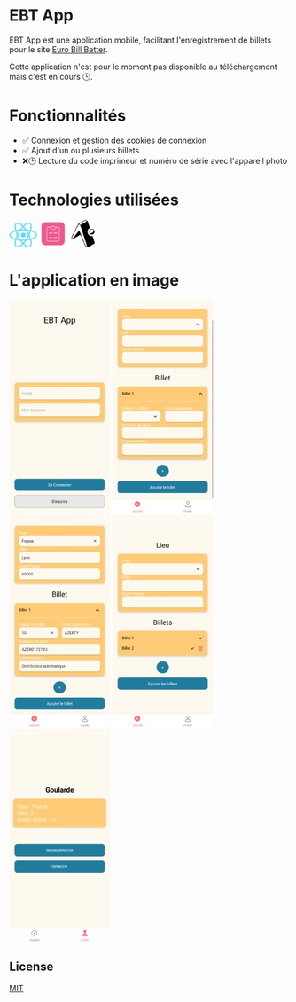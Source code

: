 # EBT App

EBT App est une application mobile, facilitant l'enregistrement de billets pour le site [Euro Bill Better](https///eurobilltracker.com/).

Cette application n'est pour le moment pas disponible au téléchargement mais c'est en cours 🕒.

# Fonctionnalités
- ✅ Connexion et gestion des cookies de connexion
- ✅ Ajout d'un ou plusieurs billets
- ❌🕒 Lecture du code imprimeur et numéro de série avec l'appareil photo

# Technologies utilisées
<img src="/assets/rn_logo.svg" width="50px"> <img src="/assets/react-hook-form-logo.svg" width="50px"> <img src="/assets/expo_logo.png" width="50px">
<!-- ![Logo React Native](/assets/rn_logo.svg) -->
<!-- ![Logo React Hook Form](/assets/react-hook-form-logo.svg) -->
<!-- ![Logo Expo](/assets/expo_logo.svg) -->
# L'application en image
[![Login](assets/screenshots/small/login-screenshot.jpg)](assets/screenshots/original/login-screenshot.jpg)
[![AddBill](assets/screenshots/small/addabillempty-screenshot.jpg)](assets/screenshots/original/addabillempty-screenshot.jpg)
[![AddBill](assets/screenshots/small/addabill-screenshot.jpg)](assets/screenshots/original/addabill-screenshot.jpg)
[![AddBills](assets/screenshots/small/addbills-screenshot.jpg)](assets/screenshots/original/addbills-screenshot.jpg)
[![AddBills](assets/screenshots/small/profile-screenshot.jpg)](assets/screenshots/original/profile-screenshot.jpg)

## License

[MIT](/LICENSE)
